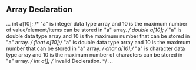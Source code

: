 ## Array Declaration

...
int a[10]; /* "a" is integer data type array and 10 is the maximum number of value/element/items can be stored in "a" array. */
double a[10]; /* "a" is double data type array and 10 is the maximum number that can be stored in "a" array. */
float a[10];/* "a" is double data type array and 10 is the maximum number that can be stored in "a" array. */
char a[10];/* "a" is character data type array and 10 is the maximum number of characters can be stored in "a" array. */
int a[]; /* Invalid Decleration. */
...
